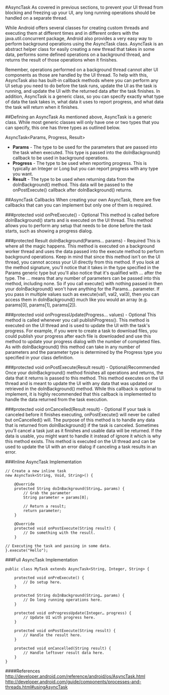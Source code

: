 #AsyncTask
As covered in previous sections, to prevent your UI thread from blocking and freezing up your UI, any long running operations should be handled on a separate thread. 

While Android offers several classes for creating custom threads and executing them at different times and in different orders with the java.util.concurrent package, Android also provides a very easy way to perform background operations using the AsyncTask class. AsyncTask is an abstract helper class for easily creating a new thread that takes in some data, performs some defined operations on a background thread, and returns the result of those operations when it finishes.

Remember, operations  performed on a background thread cannot alter UI components as those are handled by the UI thread. To help with this, AsyncTask also has built-in callback methods where you can perform any UI setup you need to do before the task runs, update the UI as the task is running, and update the UI with the returned data after the task finishes. In addition, AsyncTask is a generic class, so you can specify exactly what type of data the task takes in, what data it uses to report progress, and what data the task will return when it finishes.

##Defining an AsyncTask
As mentioned above, AsyncTask is a generic class. While most generic classes will only have one or two types that you can specify, this one has three types as outlined below.

AsyncTask&lt;Params, Progress, Result&gt;
* **Params** - The type to be used for the parameters that are passed into the task when executed. This type is passed into the doInBackground() callback to be used in background operations.
* **Progress** - The type to be used when reporting progress. This is typically an Integer or Long but you can report progress with any type you want.
* **Result** - The type to be used when returning data from the doInBackground() method. This data will be passed to the onPostExecute() callback after doInBackground() returns.

##AsyncTask Callbacks
When creating your own AsyncTask, there are five callbacks that can you can implement but only one of them is required.

###protected void onPreExecute() - Optional
This method is called before doInBackground() starts and is executed on the UI thread. This method allows you to perform any setup that needs to be done before the task starts, such as showing a progress dialog.

###protected Result doInBackground(Params... params) - Required
This is where all the magic happens. This method is executed on a background worker thread and uses the data passed into the execute method to perform background operations. Keep in mind that since this method isn't on the UI thread, you cannot access your UI directly from this method. If you look at the method signature, you'll notice that it takes in the type specified in the Params generic type but you'll also notice that it's qualified with ... after the type. The ... means that any number of parameters can be passed into this method, including none. So if you call execute() with nothing passed in then your doInBackground() won't have anything for the Params... parameter. If you pass in multiple values such as execute(val1, val2, val3), then you can access them in doInBackground() much like you would an array (e.g. params[0], params[1], params[2]).

###protected void onProgressUpdate(Progress... values) - Optional
This method is called whenever you call publishProgress(). This method is executed on the UI thread and is used to update the UI with the task's progress. For example, if you were to create a task to download files, you could publish your progress after each file is downloaded and use this method to update your progress dialog with the number of completed files. As with doInBackground() this method can take in any number of parameters and the parameter type is determined by the Progress type you specified in your class definition.

###protected void onPostExecute(Result result) - Optional/Recommended
Once your doInBackground() method finishes all operations and returns, the data that it returns is passed to this method. This method executes on the UI thread and is meant to update the UI with any data that was updated or retrieved in the doInBackground() method. While this callback is optional to implement, it is highly recommended that this callback is implemented to handle the data returned from the task execution.

###protected void onCancelled(Result result) - Optional
If your task is canceled before it finishes executing, onPostExecute() will never be called but onCancelled() will. The purpose of this method is to handle any data that is returned from doInBackground() if the task is canceled. Sometimes you'll cancel a task just as it finishes and usable data will be returned. If the data is usable, you might want to handle it instead of ignore it which is why this method exists. This method is executed on the UI thread and can be used to update the UI with an error dialog if canceling a task results in an error.

###Inline AsyncTask Implementation
```
// Create a new inline task
new AsyncTask<String, Void, String>() {

	@Override
	protected String doInBackground(String… params) {
		// Grab the parameter
		String parameter = params[0];

		// Return a result;
		return parameter;
	}

	@Override
	protected void onPostExecute(String result) {
		// Do something with the result.
	}

// Executing the task and passing in some data.
}.execute("Hello");

```

###Full AsyncTask Implementation
```
public class MyTask extends AsyncTask<String, Integer, String> {

	protected void onPreExecute() {
		// Do setup here.
	}

	protected String doInBackground(String… params) {
		// Do long running operations here.
	}

	protected void onProgressUpdate(Integer… progress) {
		// Update UI with progress here.
	}

	protected void onPostExecute(String result) {
		// Handle the result here.
	}

	protected void onCancelled(String result) {
		// Handle leftover result data here.
	}
}
```

####References
http://developer.android.com/reference/android/os/AsyncTask.html
http://developer.android.com/guide/components/processes-and-threads.html#usingAsyncTask